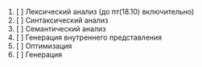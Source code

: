 1. [ ] Лексический анализ (до пт(18.10) включительно)
2. [ ] Синтаксический анализ
3. [ ] Семантический анализ
4. [ ] Генерация внутреннего представления
5. [ ] Оптимизация
6. [ ] Генерация